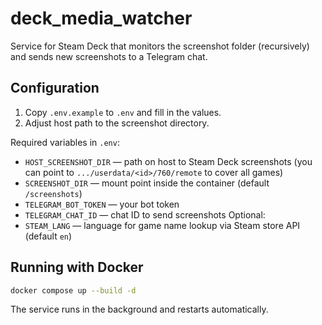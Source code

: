 # deck_media_watcher

Service for Steam Deck that monitors the screenshot folder (recursively) and sends new screenshots to a Telegram chat.

## Configuration

1. Copy `.env.example` to `.env` and fill in the values.
2. Adjust host path to the screenshot directory.

Required variables in `.env`:
- `HOST_SCREENSHOT_DIR` — path on host to Steam Deck screenshots (you can point to `.../userdata/<id>/760/remote` to cover all games)
- `SCREENSHOT_DIR` — mount point inside the container (default `/screenshots`)
- `TELEGRAM_BOT_TOKEN` — your bot token
- `TELEGRAM_CHAT_ID` — chat ID to send screenshots
Optional:
- `STEAM_LANG` — language for game name lookup via Steam store API (default `en`)

## Running with Docker

```bash
docker compose up --build -d
```
The service runs in the background and restarts automatically.
